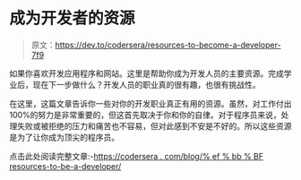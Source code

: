 # 成为开发者的资源

> 原文：<https://dev.to/codersera/resources-to-become-a-developer-7f9>

如果你喜欢开发应用程序和网站。这里是帮助你成为开发人员的主要资源。完成学业后，现在下一步做什么？开发人员的职业真的很有趣，也很有挑战性。

在这里，这篇文章告诉你一些对你的开发职业真正有用的资源。虽然，对工作付出 100%的努力是非常重要的，但这首先取决于你和你的自律。对于程序员来说，处理失败或被拒绝的压力和痛苦也不容易，但对此感到不安是不好的。所以这些资源是为了让你成为顶尖的程序员。

点击此处阅读完整文章:-[https://codersera . com/blog/% ef % bb % BF resources-to-be-a-developer/](https://codersera.com/blog/%ef%bb%bfresources-to-become-a-developer/)
